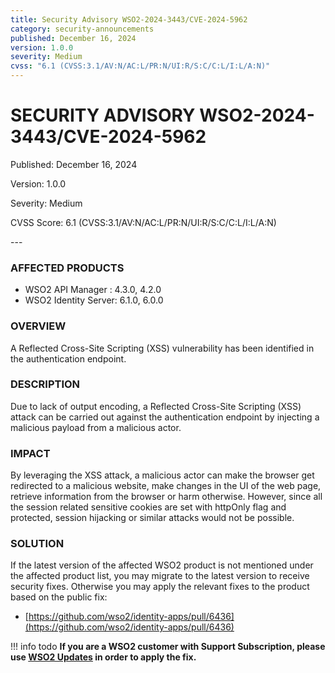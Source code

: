 ```yaml
---
title: Security Advisory WSO2-2024-3443/CVE-2024-5962
category: security-announcements
published: December 16, 2024
version: 1.0.0
severity: Medium
cvss: "6.1 (CVSS:3.1/AV:N/AC:L/PR:N/UI:R/S:C/C:L/I:L/A:N)"
---
```


# SECURITY ADVISORY WSO2-2024-3443/CVE-2024-5962

<p class="doc-info">Published: December 16, 2024</p>
<p class="doc-info">Version: 1.0.0</p>
<p class="doc-info">Severity: Medium</p>
<p class="doc-info">CVSS Score: 6.1 (CVSS:3.1/AV:N/AC:L/PR:N/UI:R/S:C/C:L/I:L/A:N)</p>
---

### AFFECTED PRODUCTS
* WSO2 API Manager : 4.3.0, 4.2.0
* WSO2 Identity Server: 6.1.0, 6.0.0



### OVERVIEW
A Reflected Cross-Site Scripting (XSS) vulnerability has been identified in the authentication endpoint.


### DESCRIPTION
Due to lack of output encoding, a Reflected Cross-Site Scripting (XSS) attack can be carried out against the authentication endpoint by injecting a malicious payload from a malicious actor.

### IMPACT
By leveraging the XSS attack, a malicious actor can make the browser get redirected to a malicious website, make changes in the UI of the web page, retrieve information from the browser or harm otherwise. However, since all the session related sensitive cookies are set with httpOnly flag and protected, session hijacking or similar attacks would not be possible.

### SOLUTION
If the latest version of the affected WSO2 product is not mentioned under the affected product list, you may migrate to the latest version to receive security fixes. Otherwise you may apply the relevant fixes to the product based on the public fix: 

* [https://github.com/wso2/identity-apps/pull/6436](https://github.com/wso2/identity-apps/pull/6436)

!!! info todo
    **If you are a WSO2 customer with Support Subscription, please use [WSO2 Updates](https://wso2.com/updates/) in order to apply the fix.**


